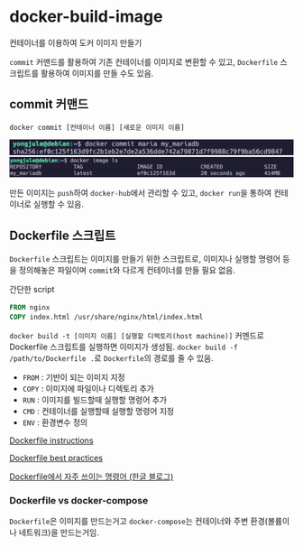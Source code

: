 # docker-build-image

컨테이너를 이용하여 도커 이미지 만들기

`commit` 커맨드를 활용하여 기존 컨테이너를 이미지로 변환할 수 있고, `Dockerfile` 스크립트를 활용하여 이미지를 만들 수도 있음.

## commit 커맨드

`docker commit [컨테이너 이름] [새로운 이미지 이름]`

![docker commit](/image/docker-image-commit.png)
![docker commit ls](/image/docker-image-commit-list.png)

만든 이미지는 `push`하여 `docker-hub`에서 관리할 수 있고, `docker run`을 통하여 컨테이너로 실행할 수 있음.

## Dockerfile 스크립트

`Dockerfile` 스크립트는 이미지를 만들기 위한 스크립트로, 이미지나 실행할 명령어 등을 정의해놓은 파일이며 `commit`와 다르게 컨테이너를 만들 필요 없음.

간단한 script

```DOCKERFILE
FROM nginx
COPY index.html /usr/share/nginx/html/index.html
```

`docker build -t [이미지 이름] [실행할 디렉토리(host machine)]` 커멘드로 Dockerfile 스크립트를 실행하면 이미지가 생성됨.
`docker build -f /path/to/Dockerfile .`로 `Dockerfile`의 경로를 줄 수 있음.

- `FROM` : 기반이 되는 이미지 지정
- `COPY` : 이미지에 파일이나 디렉토리 추가
- `RUN` : 이미지를 빌드할때 실행할 명령어 추가
- `CMD` : 컨테이너를 실행할때 실행할 명령어 지정
- `ENV` : 환경변수 정의

[Dockerfile instructions](https://docs.docker.com/engine/reference/builder/)

[Dockerfile best practices](https://docs.docker.com/develop/develop-images/dockerfile_best-practices/)

[Dockerfile에서 자주 쓰이는 명령어 (한글 블로그)](https://www.daleseo.com/dockerfile/)

### Dockerfile vs docker-compose

`Dockerfile`은 이미지를 만드는거고 `docker-compose`는 컨테이너와 주변 환경(볼륨이나 네트워크)을 만드는거임. 